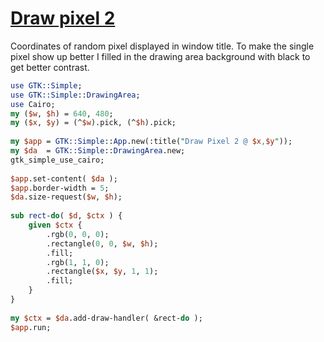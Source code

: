 [1]: https://rosettacode.org/wiki/Draw_pixel_2

# [Draw pixel 2][1]

Coordinates of random pixel displayed in window title. To make the single pixel show up better I filled in the drawing area background with black to get better contrast.

```perl
use GTK::Simple;
use GTK::Simple::DrawingArea;
use Cairo;
my ($w, $h) = 640, 480;
my ($x, $y) = (^$w).pick, (^$h).pick;
 
my $app = GTK::Simple::App.new(:title("Draw Pixel 2 @ $x,$y"));
my $da  = GTK::Simple::DrawingArea.new;
gtk_simple_use_cairo;
 
$app.set-content( $da );
$app.border-width = 5;
$da.size-request($w, $h);
 
sub rect-do( $d, $ctx ) {
    given $ctx {
        .rgb(0, 0, 0);
        .rectangle(0, 0, $w, $h);
        .fill;
        .rgb(1, 1, 0);
        .rectangle($x, $y, 1, 1);
        .fill;
    }
}
 
my $ctx = $da.add-draw-handler( &rect-do );
$app.run;
```